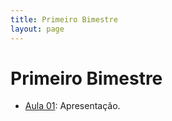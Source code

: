 ```yaml
---
title: Primeiro Bimestre
layout: page
---
```


# Primeiro Bimestre

- [Aula 01](../slides/00_apresentacao/00_apresentacao.md): Apresentação.